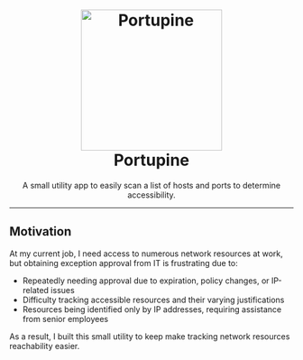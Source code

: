 <h1 align="center">
  <a name="logo" href="https://github.com/AlahmadiQ8/Portupine">
    <img src="https://user-images.githubusercontent.com/3461501/225870256-1e0cc3c6-6c6d-4945-ad55-b016df3cc9d9.png" alt="Portupine" width="250">
  </a>
  <br>
  Portupine
</h1>

<p align="center">A small utility app to easily scan a list of hosts and ports to determine accessibility.</p>

---



## Motivation

At my current job, I need access to numerous network resources at work, but obtaining exception approval from IT is frustrating due to:
* Repeatedly needing approval due to expiration, policy changes, or IP-related issues
* Difficulty tracking accessible resources and their varying justifications
* Resources being identified only by IP addresses, requiring assistance from senior employees

As a result, I built this small utility to keep make tracking network resources reachability easier.
